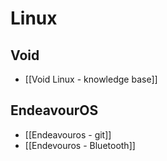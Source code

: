 # Linux
## Void
- [[Void Linux - knowledge base]]
## EndeavourOS
- [[Endeavouros - git]]
- [[Endevouros - Bluetooth]]